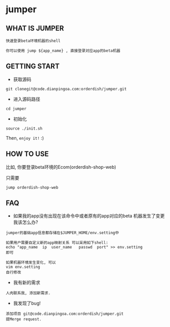 # jumper

## WHAT IS JUMPER

```
快速登录beta环境机器的shell

你可以使用 jump ${app_name} , 直接登录对应app的beta机器
```

## GETTING START

* 获取源码

```
git clonegit@code.dianpingoa.com:orderdish/jumper.git

```

* 进入源码路径

```
cd jumper
```

* 初始化

```
source ./init.sh
```

Then, ``enjoy it!`` :)

## HOW TO USE

比如, 你要登录beta环境的Ecom(orderdish-shop-web)

只需要

```
jump orderdish-shop-web
```

## FAQ

* 如果我的app没有出现在该命令中或者原有的app对应的beta 机器发生了变更我该怎么办?

```
jumper的基础app信息都存储在$JUMPER_HOME/env.setting中

如果用户需要自定义新的app映射关系 可以采用如下shell:
echo "app_name	ip	user_name	passwd	port" >> env.setting
即可

如果机器环境发生变化, 可以
vim env.setting
自行修改
```

* 我有新的需求

```
人肉联系我, 添加新需求.
```

* 我发现了bug!

```
添加项目 git@code.dianpingoa.com:orderdish/jumper.git
提Merge request.
```
